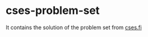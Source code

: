 # cses-problem-set
It contains the solution of the problem set from [cses.fi](https://cses.fi/problemset/)
